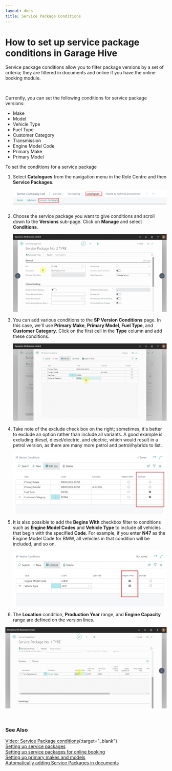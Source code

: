 ```yaml
---
layout: docs
title: Service Package Conditions
---
```


# How to set up service package conditions in Garage Hive

Service package conditions allow you to filter package versions by a set of criteria; they are filtered in documents and online if you have the online booking module.

<br>

Currently, you can set the following conditions for service package versions:

* Make
* Model
* Vehicle Type
* Fuel Type
* Customer Category
* Transmission
* Engine Model Code 
* Primary Make
* Primary Model

To set the conditions for a service package
1. Select **Catalogues** from the navigation menu in the Role Centre and then **Service Packages**.

   ![](media/garagehive-service-package-conditions1.png)

2. Choose the service package you want to give conditions and scroll down to the **Versions** sub-page. Click on **Manage** and select **Conditions**.

   ![](media/garagehive-service-package-conditions2.gif)

3. You can add various conditions to the **SP Version Conditions** page. In this case, we'll use **Primary Make**, **Primary Model**, **Fuel Type**, and **Customer Category**. Click on the first cell in the **Type** column and add these conditions.

   ![](media/garagehive-service-package-conditions3.gif)

5. Take note of the exclude check box on the right; sometimes, it's better to exclude an option rather than include all variants. A good example is excluding diesel, diesel/electric, and electric, which would result in a petrol version, as there are many more petrol and petrol/hybrids to list. 

   ![](media/garagehive-service-package-conditions4.png)

6. It is also possible to add the **Begins With** checkbox filter to conditions such as **Engine Model Codes** and **Vehicle Type** to include all vehicles that begin with the specified **Code**. For example, if you enter **N47** as the Engine Model Code for BMW, all vehicles in that condition will be included, and so on.

   ![](media/garagehive-service-package-conditions6.png)

7. The **Location** condition, **Production Year** range, and **Engine Capacity** range are defined on the version lines.

![](media/garagehive-service-package-conditions5.gif)


<br>

### See Also

[Video: Service Package conditions](http://www.youtube.com/watch?v=DDrB5v6kzM0){:target="_blank"} \
[Setting up service packages](/docs/garagehive-service-packages.html) \
[Setting up service packages for online booking](/docs/garagehive-onlinebooking-service-packages.html) \
[Setting up primary makes and models](/docs/garagehive-setting-up-primary-makes-and-models.html) \
[Automatically adding Service Packages in documents](/docs/garagehive-automatically-adding-service-packages.html)